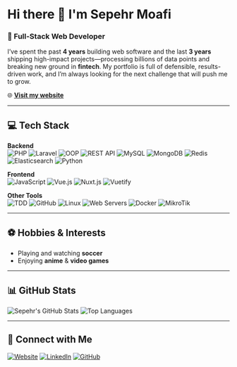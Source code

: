 # Hi there 👋 I'm Sepehr Moafi

### 🚀 Full-Stack Web Developer  
I’ve spent the past **4 years** building web software and the last **3 years** shipping high-impact projects—processing billions of data points and breaking new ground in **fintech**. My portfolio is full of defensible, results-driven work, and I’m always looking for the next challenge that will push me to grow.

🌐 **[Visit my website](https://sepehrmoafi.com/)**

---

## 💻 Tech Stack

**Backend**  
![PHP](https://img.shields.io/badge/PHP-777BB4?style=for-the-badge&logo=php&logoColor=white)
![Laravel](https://img.shields.io/badge/Laravel-FF2D20?style=for-the-badge&logo=laravel&logoColor=white)
![OOP](https://img.shields.io/badge/OOP-007396?style=for-the-badge)
![REST API](https://img.shields.io/badge/REST%20API-0078D7?style=for-the-badge)
![MySQL](https://img.shields.io/badge/MySQL-4479A1?style=for-the-badge&logo=mysql&logoColor=white)
![MongoDB](https://img.shields.io/badge/MongoDB-47A248?style=for-the-badge&logo=mongodb&logoColor=white)
![Redis](https://img.shields.io/badge/Redis-DC382D?style=for-the-badge&logo=redis&logoColor=white)
![Elasticsearch](https://img.shields.io/badge/Elasticsearch-005571?style=for-the-badge&logo=elasticsearch&logoColor=white)
![Python](https://img.shields.io/badge/Python-3776AB?style=for-the-badge&logo=python&logoColor=white)

**Frontend**  
![JavaScript](https://img.shields.io/badge/JavaScript-F7DF1E?style=for-the-badge&logo=javascript&logoColor=black)
![Vue.js](https://img.shields.io/badge/Vue.js-4FC08D?style=for-the-badge&logo=vue.js&logoColor=white)
![Nuxt.js](https://img.shields.io/badge/Nuxt.js-00DC82?style=for-the-badge&logo=nuxt.js&logoColor=white)
![Vuetify](https://img.shields.io/badge/Vuetify-1867C0?style=for-the-badge&logo=vuetify&logoColor=white)

**Other Tools**  
![TDD](https://img.shields.io/badge/TDD-blue?style=for-the-badge)
![GitHub](https://img.shields.io/badge/GitHub-181717?style=for-the-badge&logo=github&logoColor=white)
![Linux](https://img.shields.io/badge/Linux-FCC624?style=for-the-badge&logo=linux&logoColor=black)
![Web Servers](https://img.shields.io/badge/Web%20Servers-4285F4?style=for-the-badge)
![Docker](https://img.shields.io/badge/Docker-2496ED?style=for-the-badge&logo=docker&logoColor=white)
![MikroTik](https://img.shields.io/badge/MikroTik-DD1B16?style=for-the-badge)

---

## ⚽ Hobbies & Interests
- Playing and watching **soccer**
- Enjoying **anime** & **video games**

---

## 📊 GitHub Stats
![Sepehr's GitHub Stats](https://github-readme-stats.vercel.app/api?username=3perM&show_icons=true&theme=radical&count_private=true)
![Top Languages](https://github-readme-stats.vercel.app/api/top-langs/?username=3perM&layout=compact&theme=radical)

---

## 🤝 Connect with Me
[![Website](https://img.shields.io/badge/Website-4285F4?style=for-the-badge&logo=google-chrome&logoColor=white)](https://sepehrmoafi.com/)
[![LinkedIn](https://img.shields.io/badge/LinkedIn-0A66C2?style=for-the-badge&logo=linkedin&logoColor=white)](https://www.linkedin.com/in/sepehrmoafi)
[![GitHub](https://img.shields.io/badge/GitHub-181717?style=for-the-badge&logo=github&logoColor=white)](https://github.com/3perM)
